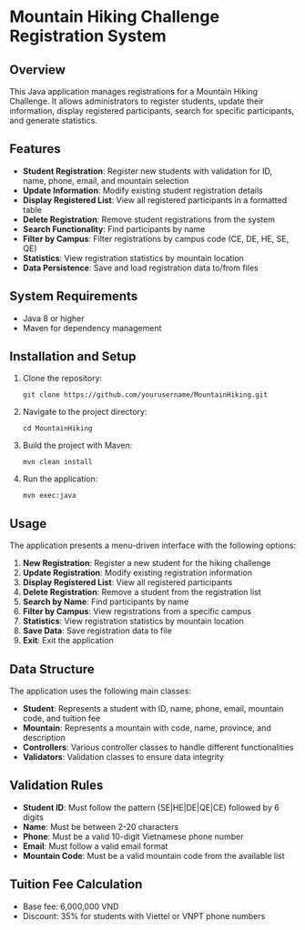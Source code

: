 # Mountain Hiking Challenge Registration System

## Overview

This Java application manages registrations for a Mountain Hiking Challenge. It allows administrators to register students, update their information, display registered participants, search for specific participants, and generate statistics.

## Features

- **Student Registration**: Register new students with validation for ID, name, phone, email, and mountain selection
- **Update Information**: Modify existing student registration details
- **Display Registered List**: View all registered participants in a formatted table
- **Delete Registration**: Remove student registrations from the system
- **Search Functionality**: Find participants by name
- **Filter by Campus**: Filter registrations by campus code (CE, DE, HE, SE, QE)
- **Statistics**: View registration statistics by mountain location
- **Data Persistence**: Save and load registration data to/from files

## System Requirements

- Java 8 or higher
- Maven for dependency management

## Installation and Setup

1. Clone the repository:

   ```
   git clone https://github.com/yourusername/MountainHiking.git
   ```

2. Navigate to the project directory:

   ```
   cd MountainHiking
   ```

3. Build the project with Maven:

   ```
   mvn clean install
   ```

4. Run the application:
   ```
   mvn exec:java
   ```

## Usage

The application presents a menu-driven interface with the following options:

1. **New Registration**: Register a new student for the hiking challenge
2. **Update Registration**: Modify existing registration information
3. **Display Registered List**: View all registered participants
4. **Delete Registration**: Remove a student from the registration list
5. **Search by Name**: Find participants by name
6. **Filter by Campus**: View registrations from a specific campus
7. **Statistics**: View registration statistics by mountain location
8. **Save Data**: Save registration data to file
9. **Exit**: Exit the application

## Data Structure

The application uses the following main classes:

- **Student**: Represents a student with ID, name, phone, email, mountain code, and tuition fee
- **Mountain**: Represents a mountain with code, name, province, and description
- **Controllers**: Various controller classes to handle different functionalities
- **Validators**: Validation classes to ensure data integrity

## Validation Rules

- **Student ID**: Must follow the pattern (SE|HE|DE|QE|CE) followed by 6 digits
- **Name**: Must be between 2-20 characters
- **Phone**: Must be a valid 10-digit Vietnamese phone number
- **Email**: Must follow a valid email format
- **Mountain Code**: Must be a valid mountain code from the available list

## Tuition Fee Calculation

- Base fee: 6,000,000 VND
- Discount: 35% for students with Viettel or VNPT phone numbers
